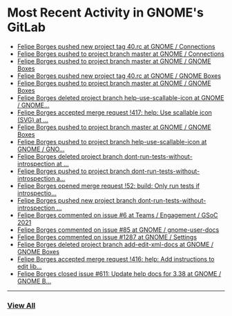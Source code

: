 # Most Recent Activity in GNOME's GitLab

<!-- BLOG-POST-LIST:START -->
- [Felipe Borges pushed new project tag 40.rc at GNOME / Connections](https://gitlab.gnome.org/GNOME/connections/-/commits/40.rc)
- [Felipe Borges pushed to project branch master at GNOME / Connections](https://gitlab.gnome.org/GNOME/connections/-/compare/2ffafdd336fdeaa61ff3f4ecbf5959eaed086ad9...d299f9da317353128819090683f2b5f7b559a775)
- [Felipe Borges pushed to project branch master at GNOME / GNOME Boxes](https://gitlab.gnome.org/GNOME/gnome-boxes/-/commit/d92ddfb2c938a01d8a53f3ca4896eb971e6020fc)
- [Felipe Borges pushed new project tag 40.rc at GNOME / GNOME Boxes](https://gitlab.gnome.org/GNOME/gnome-boxes/-/commits/40.rc)
- [Felipe Borges pushed to project branch master at GNOME / GNOME Boxes](https://gitlab.gnome.org/GNOME/gnome-boxes/-/commit/fd24d6e2a25a9b6c051563f9b4b161850f431845)
- [Felipe Borges deleted project branch help-use-scallable-icon at GNOME / GNOME...](https://gitlab.gnome.org/GNOME/gnome-boxes/-/commits/help-use-scallable-icon)
- [Felipe Borges accepted merge request !417: help: Use scallable icon (SVG) at ...](https://gitlab.gnome.org/GNOME/gnome-boxes/-/merge_requests/417)
- [Felipe Borges pushed to project branch master at GNOME / GNOME Boxes](https://gitlab.gnome.org/GNOME/gnome-boxes/-/commit/c16b568bd0ad57b0402603c83186d2a0ac735553)
- [Felipe Borges pushed to project branch help-use-scallable-icon at GNOME / GNO...](https://gitlab.gnome.org/GNOME/gnome-boxes/-/compare/a94de9434983103abf68867b875a7a296bc0c3b2...c16b568bd0ad57b0402603c83186d2a0ac735553)
- [Felipe Borges deleted project branch dont-run-tests-without-introspection at ...](https://gitlab.gnome.org/GNOME/gnome-bluetooth/-/commits/dont-run-tests-without-introspection)
- [Felipe Borges pushed to project branch dont-run-tests-without-introspection a...](https://gitlab.gnome.org/GNOME/gnome-bluetooth/-/commit/b53622e331fe55cec82e0a5b81e5df56c6491220)
- [Felipe Borges opened merge request !52: build: Only run tests if introspectio...](https://gitlab.gnome.org/GNOME/gnome-bluetooth/-/merge_requests/52)
- [Felipe Borges pushed new project branch dont-run-tests-without-introspection ...](https://gitlab.gnome.org/GNOME/gnome-bluetooth/-/commits/dont-run-tests-without-introspection)
- [Felipe Borges commented on issue #6 at Teams / Engagement / GSoC 2021](https://gitlab.gnome.org/Teams/Engagement/gsoc-2021/-/issues/6#note_1055177)
- [Felipe Borges commented on issue #85 at GNOME / gnome-user-docs](https://gitlab.gnome.org/GNOME/gnome-user-docs/-/issues/85#note_1055162)
- [Felipe Borges commented on issue #1287 at GNOME / Settings](https://gitlab.gnome.org/GNOME/gnome-control-center/-/issues/1287#note_1055126)
- [Felipe Borges deleted project branch add-edit-xml-docs at GNOME / GNOME Boxes](https://gitlab.gnome.org/GNOME/gnome-boxes/-/commits/add-edit-xml-docs)
- [Felipe Borges accepted merge request !416: help: Add instructions to edit lib...](https://gitlab.gnome.org/GNOME/gnome-boxes/-/merge_requests/416)
- [Felipe Borges closed issue #611: Update help docs for 3.38 at GNOME / GNOME B...](https://gitlab.gnome.org/GNOME/gnome-boxes/-/issues/611)
<!-- BLOG-POST-LIST:END -->

___

### [View All](https://gitlab.gnome.org/users/felipeborges/activity)

